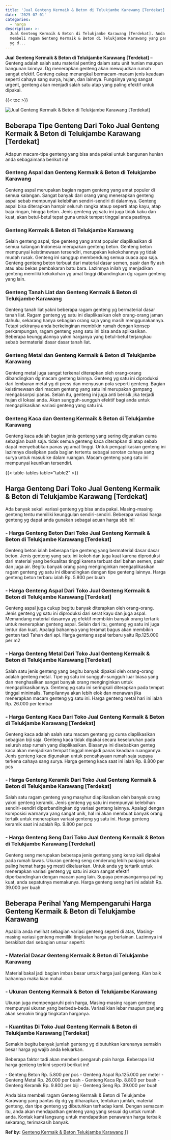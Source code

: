 ```yaml
---
title: 'Jual Genteng Kermaik & Beton di Telukjambe Karawang [Terdekat]'
date: '2025-07-01'
categories:
  - harga
description: >-
  Jual Genteng Kermaik & Beton di Telukjambe Karawang [Terdekat]. Anda bisa
  membeli ragam Genteng Kermaik & Beton di Telukjambe Karawang yang pantas dg dg
  yg d...
---
```


**Jual Genteng Kermaik & Beton di Telukjambe Karawang \[Terdekat\]** – Genteng adalah salah satu material penting dalam satu unit hunian maupun bangunan lainnya. Dg menerapkan genteng akan mewujudkan rumah sangat efektif. Genteng cakap menangkal bermacam-macam jenis keadaan seperti cahaya sang surya, hujan, dan lainnya. Fungsinya yang sangat urgent, genteng akan menjadi salah satu atap yang paling efektif untuk dipakai.

{{< toc >}}

![Jual Genteng Kermaik & Beton di Telukjambe Karawang [Terdekat]](/images/genteng-minimalis-murah17.png)

## Beberapa Tipe Genteng Dari Toko Jual Genteng Kermaik & Beton di Telukjambe Karawang \[Terdekat\]

Adapun macam-tipe genteng yang bisa anda pakai untuk bangunan hunian anda sebagaimana berikut ini!

### Genteng Aspal dan Genteng Kermaik & Beton di Telukjambe Karawang

Genteng aspal merupakan bagian ragam genteng yang amat populer di semua kalangan. Sangat banyak dari orang yang menerapkan genteng aspal sebab mempunyai kelebihan sendiri-sendiri di dalamnya. Genteng aspal bisa diterapkan hampir seluruh rangka ataup seperti atap kayu, atap baja ringan, hingga beton. Jenis genteng yg satu ini juga tidak kaku dan kuat, akan betul-betul tepat guna untuk tempat tinggal anda pastinya.

### Genteng Kermaik & Beton di Telukjambe Karawang

Selain genteng aspal, tipe genteng yang amat populer diaplikasikan di semua kalangan Indonesia merupakan genteng beton. Genteng beton mempunyai keistimewaan tersendiri, merupakan kekokohannya yg tidak mudah rusak. Genteng ini sanggup membendung semua cuaca apa saja. Genteng genteng beton terbuat dari material dasar semen, pasir dan fly ash atau abu bekas pembakaran batu bara. Lazimnya inilah yg menjadikan genteng memiliki kekokohan yg amat tinggi dibandingkan dg ragam genteng yang lain.

### Genteng Tanah Liat dan Genteng Kermaik & Beton di Telukjambe Karawang

Genteng tanah liat yakni beberapa ragam genteng yg bermaterial dasar tanah liat. Ragam genteng yg satu ini diaplikasikan oleh orang-orang jaman dahulu, sekarang hanya sebagian orang saja yang masih menggunakannya. Tetapi sekiranya anda berkeinginan membikin rumah dengan konsep perkampungan, ragam genteng yang satu ini bisa anda aplikasikan. Beberapa keunggulannya yakni harganya yang betul-betul terjangkau sebab bermaterial dasar dasar tanah liat.

### Genteng Metal dan Genteng Kermaik & Beton di Telukjambe Karawang

Genteng metal juga sangat terkenal diterapkan oleh orang-orang dibandingkan dg macam genteng lainnya. Genteng yg satu ini diproduksi dari lembaran metal yg di press dan menyusun pola seperti genteng. Bagian keistimewaan dari macam genteng yang satu ini merupakan gampang mengabsorpsi panas. Selain itu, genteng ini juga anti berisik jika terjadi hujan di lokasi anda. Akan sungguh-sungguh efektif bagi anda untuk mengaplikasikan variasi genteng yang satu ini.

### Genteng Kaca dan Genteng Kermaik & Beton di Telukjambe Karawang

Genteng kaca adalah bagian jenis genteng yang sering digunakan cuma sebagian buah saja. tidak semua genteng kaca diterapkan di atap sebab dapat menyebabkan panas yg amat tinggi. Untuk pengaplikasian genteng ini lazimnya diselipkan pada bagian tertentu sebagai sorotan cahaya sang surya untuk masuk ke dalam ruangan. Macam genteng yang satu ini mempunyai keunikan tersendiri.

{{< table-tables table="table2" >}}

## Harga Genteng Dari Toko Jual Genteng Kermaik & Beton di Telukjambe Karawang \[Terdekat\]

Ada banyak sekali variasi genteng yg bisa anda pakai. Masing-masing genteng tentu memiliki keunggulan sendiri-sendiri. Beberapa variasi harga genteng yg dapat anda gunakan sebagai acuan harga sbb ini!

### \- Harga Genteng Beton Dari Toko Jual Genteng Kermaik & Beton di Telukjambe Karawang \[Terdekat\]

Genteng beton ialah beberapa tipe genteng yang bermaterial dasar dasar beton. Jenis genteng yang satu ini kokoh dan juga kuat karena diproduksi dari material yang berkualitas tinggi karena terbuat dari bahan semen, pasir dan juga air. Begitu banyak orang yang menginginkan mengaplikasikan ragam genteng yg satu ini dibandingkan dengan tipe genteng lainnya. Harga genteng beton terbaru ialah Rp. 5.800 per buah

### \- Harga Genteng Aspal Dari Toko Jual Genteng Kermaik & Beton di Telukjambe Karawang \[Terdekat\]

Genteng aspal juga cukup begitu banyak diterapkan oleh orang-orang. Jenis genteng yg satu ini diproduksi dari serat kayu dan juga aspal. Memandang material dasarnya yg efektif membikin banyak orang tertarik untuk menerapkan genteng aspal. Selain dari itu, genteng yg satu ini juga lentur dan kuat. Apalagi bahannya yang teramat bagus akan membikin genten tadi Tahan dari api. Harga genteng aspal terbaru yaitu Rp.125.000 per m2

### \- Harga Genteng Metal Dari Toko Jual Genteng Kermaik & Beton di Telukjambe Karawang \[Terdekat\]

Salah satu jenis genteng yang begitu banyak dipakai oleh orang-orang adalah genteng metal. Tipe yg satu ini sungguh-sungguh luar biasa yang dan menghasilkan sangat banyak orang menginginkan untuk mengaplikasikannya. Genteng yg satu ini seringkali diterapkan pada tempat tinggal minimalis. Tampilannya akan lebih elok dan menawan jika menerapkan macam genteng yg satu ini. Harga genteng metal hari ini ialah Rp. 26.000 per lembar

### \- Harga Genteng Kaca Dari Toko Jual Genteng Kermaik & Beton di Telukjambe Karawang \[Terdekat\]

Genteng kaca adalah salah satu macam genteng yg cuma diaplikasikan sebagian biji saja. Genteng kaca tidak dipakai secara keseluruhan pada seluruh atap rumah yang diaplikasikan. Biasanya ini disebabkan genteg kaca akan menjadikan tempat tinggal menjadi panas keadaan ruangannya. Jenis genteng kaca digunakan untuk pencahayaan rumah saja supaya terkena cahaya sang surya. Harga genteng kaca saat ini ialah Rp. 8.800 per pcs

### \- Harga Genteng Keramik Dari Toko Jual Genteng Kermaik & Beton di Telukjambe Karawang \[Terdekat\]

Salah satu ragam genteng yang masyhur diaplikasikan oleh banyak orang yakni genteng keramik. Jenis genteng yg satu ini mempunyai kelebihan sendiri-sendiri diperbandingkan dg variasi genteng lainnya. Apalagi dengan komposisi warnanya yang sangat unik, hal ini akan membuat banyak orang tertaik untuk menerapkan variasi genteng yg satu ini. Harga genteng keramik saat ini adalah Rp. 9.800 per pcs

### \- Harga Genteng Seng Dari Toko Jual Genteng Kermaik & Beton di Telukjambe Karawang \[Terdekat\]

Genteng seng merupakan beberapa jenis genteng yang kerap kali dipakai pada rumah lawas. Ukuran genteng seng cenderung lebih panjang sebab paling hemat harga yg mesti dikeluarkan. Untuk anda yg tertarik untuk menerapkan variasi genteng yg satu ini akan sangat efektif diperbandingkan dengan macam yang lain. Supaya pemasangannya paling kuat, anda sepatutnya memakunya. Harga genteng seng hari ini adalah Rp. 39.000 per buah

## Beberapa Perihal Yang Mempengaruhi Harga Genteng Kermaik & Beton di Telukjambe Karawang

Apabila anda melihat sebagian variasi genteng seperti di atas, Masing-masing variasi genteng memiliki tingkatan harga yg berlainan. Lazimnya ini berakibat dari sebagian unsur seperti:

### \- Material Dasar Genteng Kermaik & Beton di Telukjambe Karawang

Material bakal jadi bagian imbas besar untuk harga jual genteng. Kian baik bahannya maka kian mahal.

### \- Ukuran Genteng Kermaik & Beton di Telukjambe Karawang

Ukuran juga mempengaruhi poin harga, Masing-masing ragam genteng mempunyai ukuran yang berbeda-beda. Variasi kian lebar maupun panjang akan semakin tinggi tingkatan harganya.

### \- Kuantitas Di Toko Jual Genteng Kermaik & Beton di Telukjambe Karawang \[Terdekat\]

Semakin begitu banyak jumlah genteng yg dibutuhkan karenanya semakin besar harga yg wajib anda keluarkan.

Beberapa faktor tadi akan memberi pengaruh poin harga. Beberapa list harga genteng terkini seperti berikut ini!

\- Genteng Beton Rp. 5.800 per pcs - Genteng Aspal Rp.125.000 per meter - Genteng Metal Rp. 26.000 per buah - Genteng Kaca Rp. 8.800 per buah - Genteng Keramik Rp. 9.800 per biji - Genteng Seng Rp. 39.000 per buah

Anda bisa membeli ragam Genteng Kermaik & Beton di Telukjambe Karawang yang pantas dg dg yg diharapkan, tentukan jumlah, material genteng, dan tipe genteng yg dibutuhkan terhadap kami. Dengan semacam itu, anda akan mendapatkan genteng yang yang sesuai dg untuk rumah anda. Kontak kami langsung untuk mendapatkan penawaran harga terbaik sekarang, terimakasih banyak.

**Ref by:**  [Genteng Kermaik & Beton  Telukjambe Karawang []](https://id.wikipedia.org/wiki/Genteng)
